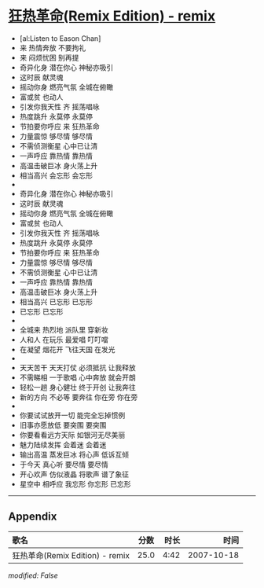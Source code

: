 # [狂热革命(Remix Edition) - remix](https://music.163.com/song?id=65506)

* [al:Listen to Eason Chan]
* 来 热情奔放 不要拘礼
* 来 闷烦忧困 别再提
* 奇异化身 潜在你心 神秘亦吸引
* 这时辰 献灵魂
* 摇动你身 燃亮气氛 全城在俯瞰
* 富或贫 也动人
* 引发你我天性 齐 摇荡唱咏
* 热度跳升 永莫停 永莫停
* 节拍要你呼应 来 狂热革命
* 力量震惊 够尽情 够尽情
* 不需侦测衡星 心中已让清
* 一声呼应 靠热情 靠热情
* 高温击破巨冰 身火荡上升
* 相当高兴 会忘形 会忘形
* 
* 奇异化身 潜在你心 神秘亦吸引
* 这时辰 献灵魂
* 摇动你身 燃亮气氛 全城在俯瞰
* 富或贫 也动人
* 引发你我天性 齐 摇荡唱咏
* 热度跳升 永莫停 永莫停
* 节拍要你呼应 来 狂热革命
* 力量震惊 够尽情 够尽情
* 不需侦测衡星 心中已让清
* 一声呼应 靠热情 靠热情
* 高温击破巨冰 身火荡上升
* 相当高兴 已忘形 已忘形
* 已忘形 已忘形
* 
* 全城来 热烈地 派队里 穿新妆
* 人和人 在玩乐 最爱唱 叮叮噹
* 在凝望 烟花开 飞往天国 在发光
* 
* 天天苦干 天天打仗 必须抵抗 让我释放
* 不需睇相 一于歌唱 心中奔放 就会开朗
* 轻松一趟 身心健壮 终于开创 让我奔往
* 新的方向 不必等 要奔往 你在旁 你在旁
* 
* 你要试试放开一切 能完全忘掉惯例
* 旧事亦愿放低 要突围 要突围
* 你要看看远方天际 如银河无尽美丽
* 魅力陆续发挥 会着迷 会着迷
* 输出高温 蒸发巨冰 将心声 低诉互倾
* 于今天 真心听 要尽情 要尽情
* 开心欢声 仿似液晶 将歌声 谱了象征
* 星空中 相呼应 我忘形 你忘形 已忘形


---

## Appendix

|歌名|分数|时长|时间|
|:---|:---:|---:|---:|
|狂热革命(Remix Edition) - remix|25.0|4:42|2007-10-18

*modified: False*